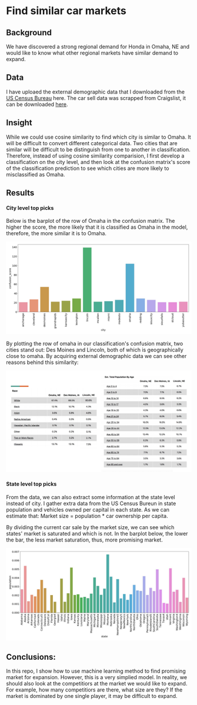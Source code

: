 # Find similar car markets
## Background
We have discovered a strong regional demand for Honda in Omaha, NE and would like to know what other regional markets have similar demand to expand. 

## Data
I have uploaed the external demographic data that I downloaded from the [US Census Bureau](https://www.census.gov/data.html) here. The car sell data was scrapped from Craigslist, it can be downloaded [here](https://drive.google.com/file/d/1GhU4ekpsQv68RgqSUoCWJQ11DAhEbQ3F/view?usp=sharing).

## Insight
While we could use cosine similarity to find which city is similar to Omaha. It will be difficult to convert different categorical data. Two cities that are similar will be difficult to be distinguish from one to another in classification. Therefore, instead of using cosine similarity comparision, I first develop a classification on the city level, and then look at the confusion matrix's score of the classification prediction to see which cities are more likely to misclassified as Omaha.

## Results


#### City level top picks
Below is the barplot of the row of Omaha in the confusion matrix. The higher the score, the more likely that it is classified as Omaha in the model, therefore, the more similar it is to Omaha. 

<img src = 'city_confuse_final.jpg'>

By plotting the row of omaha in our classification's confusion matrix, two cities stand out: Des Moines and Lincoln, both of which is geographically close to omaha. By acquiring external demographic data we can see other reasons behind this similarity:

<img src = 'demography_cities.png'>



#### State level top picks

From the data, we can also extract some information at the state level instead of city. I gather extra data from the US Census Bureun in state population and vehicles owned per capital in each state. As we can estimate that: Market size = population * car ownership per capita.

By dividing the current car sale by the market size, we can see which states' market is saturated and which is not. In the barplot below, the lower the bar, the less market saturation, thus, more promising market.

<img src = 'car_sell_per_person_corrected.jpg'>

## Conclusions:
In this repo, I show how to use machine learning method to find promising market for expansion. However, this is a very simplied model. In reality, we should also look at the competitiors at the market we would like to expand. For example, how many competitiors are there, what size are they? If the market is dominated by one single player, it may be difficult to expand. 



